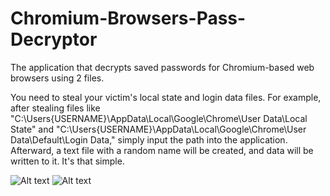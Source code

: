 # Chromium-Browsers-Pass-Decryptor
The application that decrypts saved passwords for Chromium-based web browsers using 2 files.

You need to steal your victim's local state and login data files.
For example, after stealing files like "C:\Users{USERNAME}\AppData\Local\Google\Chrome\User Data\Local State" and "C:\Users{USERNAME}\AppData\Local\Google\Chrome\User Data\Default\Login Data," simply input the path into the application. Afterward, a text file with a random name will be created, and data will be written to it. It's that simple.

![Alt text](https://github.com/flexp1/Chromium-Browsers-Pass-Decryptor/blob/main/image.png)
![Alt text](https://github.com/flexp1/Chromium-Browsers-Pass-Decryptor/blob/main/github.png)
